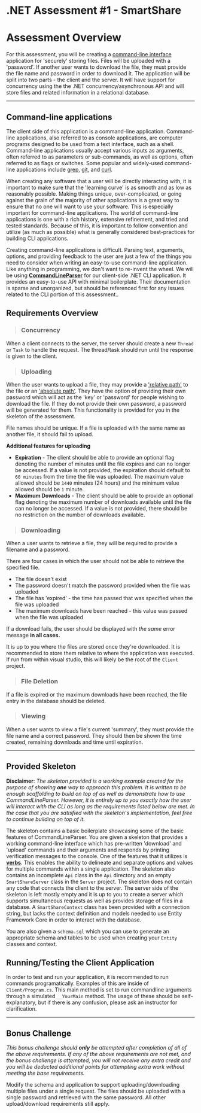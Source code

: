 # .NET Assessment #1 - SmartShare

# Assessment Overview

For this assessment, you will be creating a [command-line interface](https://en.wikipedia.org/wiki/Command-line_interface) application for 'securely' storing files. Files will be uploaded with a 'password'. If another user wants to download the file, they must provide the file name and password in order to download it. The application will be split into two parts - the client and the server. It will have support for concurrency using the the .NET concurrency/asynchronous API and will store files and related information in a relational database.

---

## Command-line applications

The client side of this application is a command-line application. Command-line applications, also referred to as console applications, are computer programs designed to be used from a text interface, such as a shell. Command-line applications usually accept various inputs as arguments, often referred to as parameters or sub-commands, as well as options, often referred to as flags or switches. Some popular and widely-used command-line applications include [grep](http://man7.org/linux/man-pages/man1/grep.1.html), [git](http://man7.org/linux/man-pages/man1/git.1.html), and [curl](https://curl.haxx.se/).

When creating any software that a user will be directly interacting with, it is important to make sure that the 'learning curve' is as smooth and as low as reasonably possible. Making things unique, over-complicated, or going against the grain of the majority of other applications is a great way to ensure that no one will want to use your software. This is especially important for command-line applications. The world of command-line applications is one with a rich history, extensive refinement, and tried and tested standards. Because of this, it is important to follow convention and utilize (as much as possible) what is generally considered best-practices for building CLI applications.

Creating command-line applications is difficult. Parsing text, arguments, options, and providing feedback to the user are just a few of the things you need to consider when writing an easy-to-use command-line application. Like anything in programming, we don't want to re-invent the wheel. We will be using [**CommandLineParser**](https://github.com/commandlineparser/commandline/) for our client-side .NET CLI application. It provides an easy-to-use API with minimal boilerplate. Their documentation is sparse and unorganized, but should be referenced first for any issues related to the CLI portion of this assessment..

## Requirements Overview

> ### Concurrency
When a client connects to the server, the server should create a new `Thread` or `Task` to handle the request. The thread/task should run until the response is given to the client.

> ### Uploading
When the user wants to upload a file, they may provide a ['relative path'](https://support.dtsearch.com/webhelp/dtsearch/relative_paths.htm) to the file or an ['absolute path'](https://www.techopedia.com/definition/5817/absolute-path). They have the option of providing their own password which will act as the 'key' or 'password' for people wishing to download the file. If they do not provide their own password, a password will be generated for them. This functionality is provided for you in the skeleton of the assessment.

File names should be unique. If a file is uploaded with the same name as another file, it should fail to upload.

**Additional features for uploading**
* **Expiration** - The client should be able to provide an optional flag denoting the number of minutes until the file expires and can no longer be accessed. If a value is not provided, the expiration should default to `60 minutes` from the time the file was uploaded. The maximum value allowed should be `1440` minutes (24 hours) and the minimum value allowed should be `1` minute.
* **Maximum Downloads** - The client should be able to provide an optional flag denoting the maximum number of downloads available until the file can no longer be accessed. If a value is not provided, there should be no restriction on the number of downloads available.

> ### Downloading

When a user wants to retrieve a file, they will be required to provide a filename and a password. 

There are four cases in which the user should not be able to retrieve the specified file.
* The file doesn't exist
* The password doesn't match the password provided when the file was uploaded
* The file has 'expired' - the time has passed that was specified when the file was uploaded
* The maximum downloads have been reached - this value was passed when the file was uploaded

If a download fails, the user should be displayed with *the same* error message **in all cases.**

It is up to you where the files are stored once they're downloaded. It is recommended to store them relative to where the application was executed. If run from within visual studio, this will likely be the root of the `Client` project.

> ### File Deletion

If a file is expired or the maximum downloads have been reached, the file entry in the database should be deleted. 

> ### Viewing

When a user wants to view a file's current 'summary', they must provide the file name and a correct password. They should then be shown the time created, remaining downloads and time until expiration.

---

## Provided Skeleton

**Disclaimer**:  *The skeleton provided is a working example created for the purpose of showing **one** way to approach this problem. It is written to be enough scaffolding to build on top of as well as demonstrate how to use CommandLineParser. However, it is entirely up to you exactly how the user will interact with the CLI as long as the requirements listed below are met. In the case that you are satisfied with the skeleton's implementation, feel free to continue building on top of it.* 

The skeleton contains a basic boilerplate showcasing some of the basic features of CommandLineParser. You are given a skeleton that provides a working command-line interface which has pre-written 'download' and 'upload' commands and their arguments and responds by printing verification messages to the console. One of the features that it utilizes is  [**verbs**](https://github.com/commandlineparser/commandline/wiki/Verbs). This enables the ability to delineate and separate options and values for multiple commands within a single application. The skeleton also contains an incomplete `Api` class in the `Api` directory and an empty `SmartShareServer` class in the `Server` project. The skeleton does not contain any code that connects the client to the server. The server side of the skeleton is left mostly empty and it is up to you to create a server which supports simultaneous requests as well as provides storage of files in a database. A `SmartShareContext` class has been provided with a connection string, but lacks the context definition and models needed to use Entity Framework Core in order to interact with the database.

You are also given a `schema.sql` which you can use to generate an appropriate schema and tables to be used when creating your `Entity` classes and context.

## Running/Testing the Client Application 

In order to test and run your application, it is recommended to run commands programatically. Examples of this are inside of `Client/Program.cs`. This main method is set to run commandline arguments through a simulated `__YourMain` method. The usage of these should be self-explanatory, but if there is any confusion, please ask an instructor for clarification.

---

## Bonus Challenge

*This bonus challenge should **only** be attempted after completion of all of the above requirements. If any of the above requirements are not met, and the bonus challenge is attempted, you will not receive any extra credit and you will be deducted additional points for attempting extra work without meeting the base requirements.*

Modify the schema and application to support uploading/downloading multiple files under a single request. The files should be uploaded with a single password and retrieved with the same password. All other upload/download requirements still apply.

